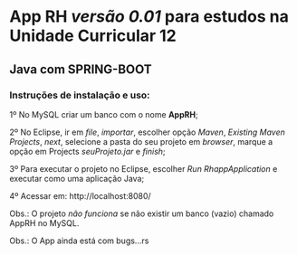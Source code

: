 # App RH *versão 0.01* para estudos na Unidade Curricular 12

## Java com SPRING-BOOT

### Instruções de instalação e uso:

1º No MySQL criar um banco com o nome **AppRH**;

2º No Eclipse, ir em *file*, *importar*, escolher opção *Maven*, *Existing Maven Projects*, *next*, selecione a pasta do seu projeto em *browser*, marque a opção em Projects *seuProjeto.jar* e *finish*; 

3º Para executar o projeto no Eclipse, escolher *Run RhappApplication* e executar como uma aplicação Java;

4º Acessar em: http://localhost:8080/


Obs.: O projeto *não funciona* se não existir um banco (vazio) chamado AppRH no MySQL.

Obs.: O App ainda está com bugs...rs